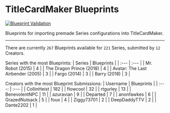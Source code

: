 # TitleCardMaker Blueprints
[![Blueprint Validation](https://github.com/TitleCardMaker/Blueprints/actions/workflows/pytest.yml/badge.svg?branch=master)](https://github.com/TitleCardMaker/Blueprints/actions/workflows/pytest.yml)

Blueprints for importing premade Series configurations into TitleCardMaker.

---

There are currently `267` Blueprints available for `221` Series, submitted by `12` Creators.

Series with the most Blueprints:
| Series | Blueprints |
| :--- | :--- |
| Mr. Robot (2015) | 4 |
| The Dragon Prince (2018) | 4 |
| Avatar: The Last Airbender (2005) | 3 |
| Fargo (2014) | 3 |
| Barry (2018) | 3 |

Creators with the most Blueprint Submissions:
| Username | Blueprints |
| :---: | :--- |
| CollinHeist | 182 |
| flowcool | 32 |
| rtgurley | 13 |
| BenevolentNPC | 11 |
| azuravian | 9 |
| Departed | 7 |
| anonfawkes | 6 |
| GrazedNutsack | 5 |
| foux | 4 |
| Ziggy73701 | 2 |
| DeepDaddyTTV | 2 |
| Dante2202 | 1 |
